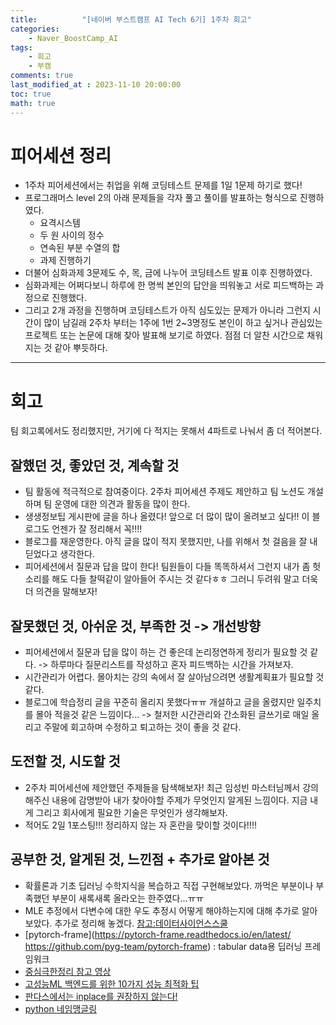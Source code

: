```yaml
---
title:          "[네이버 부스트캠프 AI Tech 6기] 1주차 회고"
categories:       
    - Naver_BoostCamp_AI
tags:           
    - 회고
    - 부캠
comments: true
last_modified_at : 2023-11-10 20:00:00
toc: true
math: true
---
```


# 피어세션 정리 
- 1주차 피어세션에서는 취업을 위해 코딩테스트 문제를 1일 1문제 하기로 했다!
- 프로그래머스 level 2의 아래 문제들을 각자 풀고 풀이를 발표하는 형식으로 진행하였다.
    - 요격시스템
    - 두 원 사이의 정수
    - 연속된 부분 수열의 합
    - 과제 진행하기
- 더불어 심화과제 3문제도 수, 목, 금에 나누어 코딩테스트 발표 이후 진행하였다.
- 심화과제는 어쩌다보니 하루에 한 명씩 본인의 답안을 띄워놓고 서로 피드백하는 과정으로 진행했다.
- 그리고 2개 과정을 진행하며 코딩테스트가 아직 심도있는 문제가 아니라 그런지 시간이 많이 남길래 2주차 부터는 1주에 1번 2~3명정도 본인이 하고 싶거나 관심있는 프로젝트 또는 논문에 대해 찾아 발표해 보기로 하였다. 점점 더 알찬 시간으로 채워지는 것 같아 뿌듯하다.

---

# 회고

팀 회고록에서도 정리했지만, 거기에 다 적지는 못해서 4파트로 나눠서 좀 더 적어본다.

## 잘했던 것, 좋았던 것, 계속할 것
- 팀 활동에 적극적으로 참여중이다. 2주차 피어세션 주제도 제안하고 팀 노션도 개설하며 팀 운영에 대한 의견과 활동을 많이 한다.
- 생생정보팁 게시판에 글을 하나 올렸다! 앞으로 더 많이 많이 올려보고 싶다!! 이 블로그도 언젠가 잘 정리해서 꼭!!!!
- 블로그를 재운영한다. 아직 글을 많이 적지 못했지만, 나를 위해서 첫 걸음을 잘 내딛었다고 생각한다.
- 피어세션에서 질문과 답을 많이 한다! 팀원들이 다들 똑똑하셔서 그런지 내가 좀 헛소리를 해도 다들 찰떡같이 알아들어 주시는 것 같다ㅎㅎ 그러니 두려워 말고 더욱더 의견을 말해보자!

## 잘못했던 것, 아쉬운 것, 부족한 것 -> 개선방향
- 피어세션에서 질문과 답을 많이 하는 건 좋은데 논리정연하게 정리가 필요할 것 같다. -> 하루마다 질문리스트를 작성하고 혼자 피드백하는 시간을 가져보자.
- 시간관리가 어렵다. 몰아치는 강의 속에서 잘 살아남으려면 생활계획표가 필요할 것 같다.
- 블로그에 학습정리 글을 꾸준히 올리지 못했다ㅠㅠ 개설하고 글을 올렸지만 일주치를 몰아 적을것 같은 느낌이다... -> 철저한 시간관리와 간소화된 글쓰기로 매일 올리고 주말에 회고하며 수정하고 퇴고하는 것이 좋을 것 같다.

## 도전할 것, 시도할 것
- 2주차 피어세션에 제안했던 주제들을 탐색해보자! 최근 임성빈 마스터님께서 강의해주신 내용에 감명받아 내가 찾아야할 주제가 무엇인지 알게된 느낌이다. 지금 내게 그리고 회사에게 필요한 기술은 무엇인가 생각해보자.
- 적어도 2일 1포스팅!!! 정리하지 않는 자 혼란을 맞이할 것이다!!!!

## 공부한 것, 알게된 것, 느낀점 + 추가로 알아본 것
- 확률론과 기초 딥러닝 수학지식을 복습하고 직접 구현해보았다. 까먹은 부분이나 부족했던 부분이 새록새록 올라오는 한주였다...ㅠㅠ
- MLE 추정에서 다변수에 대한 우도 추정시 어떻게 해야하는지에 대해 추가로 알아보았다. 추가로 정리해 놓겠다. [참고:데이터사이언스스쿨](https://datascienceschool.net/02%20mathematics/09.02%20최대가능도%20추정법.html)
- [pytorch-frame](https://pytorch-frame.readthedocs.io/en/latest/
https://github.com/pyg-team/pytorch-frame) : tabular data용 딥러닝 프레임워크
- [중심극한정리 참고 영상](https://www.youtube.com/watch?v=zeJD6dqJ5lo&ab_channel=3Blue1Brown)
- [고성능ML 백엔드를 위한 10가지 성능 최적화 팁](https://hyperconnect.github.io/2023/05/30/Python-Performance-Tips.html)
- [판다스에서는 inplace를 권장하지 않는다!](https://pandas.pydata.org/docs/whatsnew/v2.0.0.html)
- [python 네임맹글링](https://tibetsandfox.tistory.com/21)

